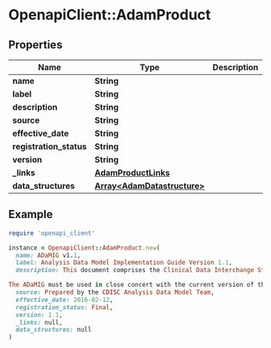 # OpenapiClient::AdamProduct

## Properties

| Name | Type | Description | Notes |
| ---- | ---- | ----------- | ----- |
| **name** | **String** |  | [optional] |
| **label** | **String** |  | [optional] |
| **description** | **String** |  | [optional] |
| **source** | **String** |  | [optional] |
| **effective_date** | **String** |  | [optional] |
| **registration_status** | **String** |  | [optional] |
| **version** | **String** |  | [optional] |
| **_links** | [**AdamProductLinks**](AdamProductLinks.md) |  | [optional] |
| **data_structures** | [**Array&lt;AdamDatastructure&gt;**](AdamDatastructure.md) |  | [optional] |

## Example

```ruby
require 'openapi_client'

instance = OpenapiClient::AdamProduct.new(
  name: ADaMIG v1.1,
  label: Analysis Data Model Implementation Guide Version 1.1,
  description: This document comprises the Clinical Data Interchange Standards Consortium (CDISC) Version 1.1 of the Analysis Data Model Implementation Guide (ADaMIG), which has been prepared by the Analysis Data Model (ADaM) Team of CDISC. The ADaMIG specifies ADaM standard dataset structures and variables, including naming conventions. It also specifies standard solutions to implementation issues.

The ADaMIG must be used in close concert with the current version of the document titled &quot;Analysis Data Model (ADaM)&quot; which is available for download at http://www.cdisc.org/adam. That document explains the purpose of the Analysis Data Model. It describes fundamental principles that apply to all analysis datasets, with the driving principle being that the design of ADaM datasets and associated metadata facilitate explicit communication of the content of, input to, and purpose of submitted ADaM datasets. The Analysis Data Model supports efficient generation, replication, and review of analysis results.,
  source: Prepared by the CDISC Analysis Data Model Team,
  effective_date: 2016-02-12,
  registration_status: Final,
  version: 1.1,
  _links: null,
  data_structures: null
)
```

